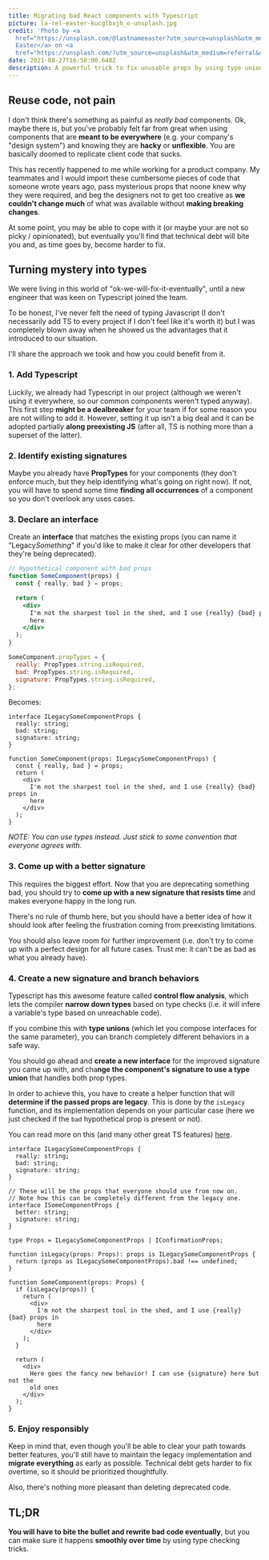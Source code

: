 ```yaml
---
title: Migrating bad React components with Typescript
picture: la-rel-easter-kucglbxjh_o-unsplash.jpg
credit: 'Photo by <a
  href="https://unsplash.com/@lastnameeaster?utm_source=unsplash&utm_medium=referral&utm_content=creditCopyText">La-Rel
  Easter</a> on <a
  href="https://unsplash.com/?utm_source=unsplash&utm_medium=referral&utm_content=creditCopyText">Unsplash</a>   '
date: 2021-08-27T16:58:00.648Z
description: A powerful trick to fix unusable props by using type unions
---
```


## Reuse code, not pain

I don't think there's something as painful as _really_ _bad_ components. Ok, maybe there is, but you've probably felt far from great when using components that are **meant to be everywhere** (e.g. your company's "design system") and knowing they are **hacky** or **unflexible**. You are basically doomed to replicate client code that sucks.

This has recently happened to me while working for a product company. My teammates and I would import these cumbersome pieces of code that someone wrote years ago, pass mysterious props that noone knew why they were required, and beg the designers not to get too creative as **we couldn't change much** of what was available without **making breaking changes**.

At some point, you may be able to cope with it (or maybe your are not so picky / opinionated), but eventually you'll find that technical debt will bite you and, as time goes by, become harder to fix.

## Turning mystery into types

We were living in this world of "ok-we-will-fix-it-eventually", until a new engineer that was keen on Typescript joined the team.

To be honest, I've never felt the need of typing Javascript (I don't necessarily add TS to every project if I don't feel like it's worth it) but I was completely blown away when he showed us the advantages that it introduced to our situation.

I'll share the approach we took and how you could benefit from it.

### 1. Add Typescript

Luckily, we already had Typescript in our project (although we weren't using it everywhere, so our common components weren't typed anyway). This first step **might be a dealbreaker** for your team if for some reason you are not willing to add it. However, setting it up isn't a big deal and it can be adopted partially **along preexisting JS** (after all, TS is nothing more than a superset of the latter).

### 2. Identify existing signatures

Maybe you already have **PropTypes** for your components (they don't enforce much, but they help identifying what's going on right now). If not, you will have to spend some time **finding all occurrences** of a component so you don't overlook any uses cases.

### 3. Declare an interface

Create an **interface** that matches the existing props (you can name it "Legacy*Something*" if you'd like to make it clear for other developers that they're being deprecated).

```jsx
// Hypothetical component with bad props
function SomeComponent(props) {
  const { really, bad } = props;

  return (
    <div>
      I'm not the sharpest tool in the shed, and I use {really} {bad} props in
      here
    </div>
  );
}

SomeComponent.propTypes = {
  really: PropTypes.string.isRequired,
  bad: PropTypes.string.isRequired,
  signature: PropTypes.string.isRequired,
};
```

Becomes:

```tsx
interface ILegacySomeComponentProps {
  really: string;
  bad: string;
  signature: string;
}

function SomeComponent(props: ILegacySomeComponentProps) {
  const { really, bad } = props;
  return (
    <div>
      I'm not the sharpest tool in the shed, and I use {really} {bad} props in
      here
    </div>
  );
}
```

_NOTE: You can use types instead. Just stick to some convention that everyone agrees with._

### 3. Come up with a better signature

This requires the biggest effort. Now that you are deprecating something bad, you should try to **come up with a new signature that resists time** and makes everyone happy in the long run.

There's no rule of thumb here, but you should have a better idea of how it should look after feeling the frustration coming from preexisting limitations.

You should also leave room for further improvement (i.e. don't try to come up with a perfect design for all future cases. Trust me: it can't be as bad as what you already have).

### 4. Create a new signature and branch behaviors

Typescript has this awesome feature called **control flow analysis**, which lets the compiler **narrow down types** based on type checks (i.e. it will infere a variable's type based on unreachable code).

If you combine this with **type unions** (which let you compose interfaces for the same parameter), you can branch completely different behaviors in a safe way.

You should go ahead and **create a new interface** for the improved signature you came up with, and cha**nge the component's signature to use a type union** that handles both prop types.

In order to achieve this, you have to create a helper function that will **determine if the passed props are legacy**. This is done by the `isLegacy` function, and its implementation depends on your particular case (here we just checked if the `bad` hypothetical prop is present or not).

You can read more on this (and many other great TS features) [here](https://www.typescriptlang.org/docs/handbook/2/narrowing.html).

```tsx
interface ILegacySomeComponentProps {
  really: string;
  bad: string;
  signature: string;
}

// These will be the props that everyone should use from now on.
// Note how this can be completely different from the legacy one.
interface ISomeComponentProps {
  better: string;
  signature: string;
}

type Props = ILegacySomeComponentProps | IConfirmationProps;

function isLegacy(props: Props): props is ILegacySomeComponentProps {
  return (props as ILegacySomeComponentProps).bad !== undefined;
}

function SomeComponent(props: Props) {
  if (isLegacy(props)) {
    return (
      <div>
        I'm not the sharpest tool in the shed, and I use {really} {bad} props in
        here
      </div>
    );
  }

  return (
    <div>
      Here goes the fancy new behavior! I can use {signature} here but not the
      old ones
    </div>
  );
}
```

### 5. Enjoy responsibly

Keep in mind that, even though you'll be able to clear your path towards better features, you'll still have to maintain the legacy implementation and **migrate everything** as early as possible. Technical debt gets harder to fix overtime, so it should be prioritized thoughtfully.

Also, there's nothing more pleasant than deleting deprecated code.

## TL;DR

**You will have to bite the bullet and rewrite bad code eventually**, but you can make sure it happens **smoothly over time** by using type checking tricks.
